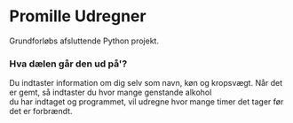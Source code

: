 # Promille Udregner
Grundforløbs afsluttende Python projekt.
### Hva dælen går den ud på'?
Du indtaster information om dig selv som navn, køn og kropsvægt.
Når det er gemt, så indtaster du hvor mange genstande alkohol<br>
du har indtaget og programmet, vil udregne hvor mange timer det tager før det er forbrændt.
